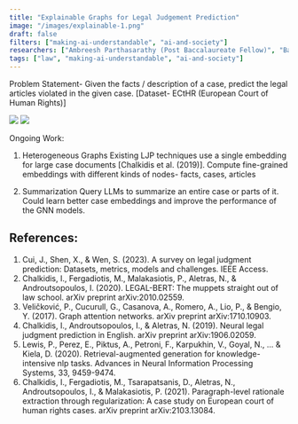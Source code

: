 ```yaml
---
title: "Explainable Graphs for Legal Judgement Prediction"
image: "/images/explainable-1.png"
draft: false
filters: ["making-ai-understandable", "ai-and-society"]
researchers: ["Ambreesh Parthasarathy (Post Baccalaureate Fellow)", "Bavish Kulur (Post Baccalaureate Fellow)", "Shubham Kashyapi (Post Baccalaureate Fellow)", "Yogesh Tripathi (Post Baccalaureate Fellow)", "Dr. Gokul Krishnan (Research Scientist)", "Dr. Balaraman Ravindran (Principal Investigator)"]
tags: ["law", "making-ai-understandable", "ai-and-society"]
---
```


Problem Statement- Given the facts / description of a case, predict the legal articles violated in the given case. [Dataset- ECtHR  (European Court of Human Rights)]

<img src="/images/explainable-1.png">

<img src="/images/explainable-2.png">

Ongoing Work:
1. Heterogeneous Graphs
Existing LJP techniques use a single embedding for large case documents [Chalkidis et al. (2019)].
Compute fine-grained embeddings with different kinds of nodes- facts, cases, articles

2. Summarization
Query LLMs to summarize an entire case or parts of it.
Could learn better case embeddings and improve the performance of the GNN models.

<h2>References:</h2>

<ol>
<li>Cui, J., Shen, X., & Wen, S. (2023). A survey on legal judgment prediction: Datasets, metrics, models and challenges. IEEE Access.</li>
<li>Chalkidis, I., Fergadiotis, M., Malakasiotis, P., Aletras, N., & Androutsopoulos, I. (2020). LEGAL-BERT: The muppets straight out of law school. arXiv preprint arXiv:2010.02559.</li>
<li>Veličković, P., Cucurull, G., Casanova, A., Romero, A., Lio, P., & Bengio, Y. (2017). Graph attention networks. arXiv preprint arXiv:1710.10903.</li>
<li>Chalkidis, I., Androutsopoulos, I., & Aletras, N. (2019). Neural legal judgment prediction in English. arXiv preprint arXiv:1906.02059.</li>
<li>Lewis, P., Perez, E., Piktus, A., Petroni, F., Karpukhin, V., Goyal, N., ... & Kiela, D. (2020). Retrieval-augmented generation for knowledge-intensive nlp tasks. Advances in Neural Information Processing Systems, 33, 9459-9474.</li>
<li>Chalkidis, I., Fergadiotis, M., Tsarapatsanis, D., Aletras, N., Androutsopoulos, I., & Malakasiotis, P. (2021). Paragraph-level rationale extraction through regularization: A case study on European court of human rights cases. arXiv preprint arXiv:2103.13084.</li>
</ol>
